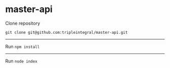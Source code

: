 # master-api
Clone repository

`git clone git@github.com:tripleintegral/master-api.git`
***
Run `npm install`
***
Run `node index`
